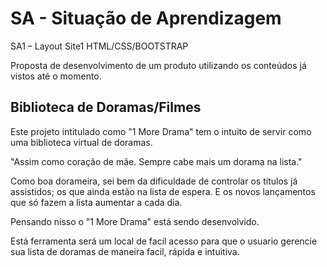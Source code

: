 
# SA - Situação de Aprendizagem

SA1 – Layout Site1 HTML/CSS/BOOTSTRAP

Proposta de desenvolvimento de um produto utilizando os conteúdos já vistos até o momento.


## Biblioteca de Doramas/Filmes 

Este projeto intitulado como "1 More Drama" tem o intuito de servir como uma biblioteca virtual de doramas. 

"Assim como coração de mãe. Sempre cabe mais um dorama na lista."

Como boa dorameira, sei bem da dificuldade de controlar os títulos já assistidos; os que ainda estão na lista de espera. E os novos lançamentos que só fazem a lista aumentar a cada dia.

Pensando nisso o "1 More Drama" está sendo desenvolvido. 

Está ferramenta será um local de facil acesso para que o usuario gerencie sua lista de doramas de maneira facil, rápida e intuitiva.


